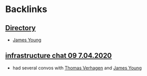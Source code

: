 
# Backlinks
## [Directory](<Directory.md>)
- [James Young](<James Young.md>)

## [infrastructure chat 09 7.04.2020](<infrastructure chat 09 7.04.2020.md>)
- had several convos with [Thomas Verhagen](<Thomas Verhagen.md>) and [James Young](<James Young.md>)

